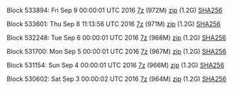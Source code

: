 Block 533894: Fri Sep  9 00:00:01 UTC 2016 [7z](https://transfer.sh/Ui56d/bootstrap.dat.20160909.7z) (972M) [zip](https://transfer.sh/M27lL/bootstrap.dat.20160909.zip) (1.2G) [SHA256](https://transfer.sh/HL2mj/sha256.txt)

Block 533601: Thu Sep  8 11:13:56 UTC 2016 [7z](https://transfer.sh/r8KAn/bootstrap.dat.20160908.7z) (971M) [zip](https://transfer.sh/169811/bootstrap.dat.20160908.zip) (1.2G) [SHA256](https://transfer.sh/cxM5L/sha256.txt)

Block 532248: Tue Sep  6 00:00:01 UTC 2016 [7z](https://transfer.sh/ZumBR/bootstrap.dat.20160906.7z) (968M) [zip](https://transfer.sh/B1xHb/bootstrap.dat.20160906.zip) (1.2G) [SHA256](https://transfer.sh/LBAHF/sha256.txt)

Block 531700: Mon Sep  5 00:00:01 UTC 2016 [7z](https://transfer.sh/kwbe4/bootstrap.dat.20160905.7z) (967M) [zip](https://transfer.sh/w128n/bootstrap.dat.20160905.zip) (1.2G) [SHA256](https://transfer.sh/3mYRm/sha256.txt)

Block 531154: Sun Sep  4 00:00:01 UTC 2016 [7z](https://transfer.sh/nj7vn/bootstrap.dat.20160904.7z) (966M) [zip](https://transfer.sh/Iv5yR/bootstrap.dat.20160904.zip) (1.2G) [SHA256](https://transfer.sh/ds151/sha256.txt)

Block 530602: Sat Sep  3 00:00:02 UTC 2016 [7z](https://transfer.sh/TR5Cs/bootstrap.dat.20160903.7z) (964M) [zip](https://transfer.sh/5Dr1R/bootstrap.dat.20160903.zip) (1.2G) [SHA256](https://transfer.sh/wgXZf/sha256.txt)

